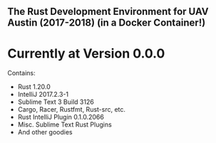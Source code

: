 ## The Rust Development Environment for UAV Austin (2017-2018) (in a Docker Container!)

# Currently at Version 0.0.0
Contains:
* Rust 1.20.0
* IntelliJ 2017.2.3-1
* Sublime Text 3 Build 3126
* Cargo, Racer, Rustfmt, Rust-src, etc.
* Rust IntelliJ Plugin 0.1.0.2066
* Misc. Sublime Text Rust Plugins
* And other goodies
